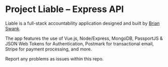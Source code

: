 # Project Liable – Express API

Liable is a full-stack accountability application designed and built by [Brian Swank](https://twitter.com/briansw).

The app features the use of Vue.js, Node/Express, MongoDB, PassportJS & JSON Web Tokens for Authentication, Postmark for transactional email, Stripe for payment processing, and more.

Report any problems as issues within this repo.
